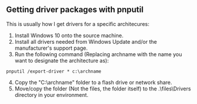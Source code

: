 ## Getting driver packages with pnputil

This is usually how I get drivers for a specific architecures:

1. Install Windows 10 onto the source machine.
2. Install all drivers needed from Windows Update and/or the manufacturer's support page.
3. Run the following command (Replacing archname with the name you want to designate the architecture as):

`pnputil /export-driver * c:\archname`

4. Copy the "C:\archname" folder to a flash drive or network share.
5. Move/copy the folder (Not the files, the folder itself) to the .\files\Drivers directory in your environment.